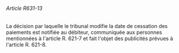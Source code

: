 ###### Article R631-13

La décision par laquelle le tribunal modifie la date de cessation des paiements est notifiée au débiteur, communiquée aux personnes mentionnées à l'article R. 621-7 et fait l'objet des publicités prévues à l'article R. 621-8.

